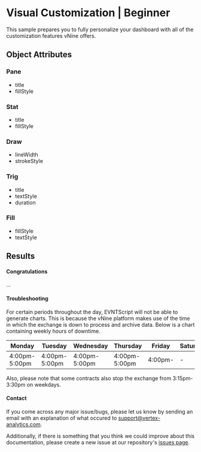 # Visual Customization | Beginner

This sample prepares you to fully personalize your dashboard with all of the customization 
features vNine offers. 

## Object Attributes

[//]: # "Write detailed explanationss for object attributes"

### Pane

- title
- fillStyle

### Stat

- title
- fillStyle

### Draw

- lineWidth
- strokeStyle

### Trig

- title
- textStyle
- duration

### Fill

- fillStyle
- textStyle

## 

## Results

#### Congratulations

...

#### Troubleshooting

For certain periods throughout the day, EVNTScript will not be able to generate charts. 
This is because the vNine platform makes use of the time in which the exchange is down to process and archive data. 
Below is a chart containing weekly hours of downtime.

| Monday        | Tuesday       | Wednesday     | Thursday      | Friday  | Saturday | Sunday  |
|---------------|---------------|---------------|---------------|---------|----------|---------|
| 4:00pm-5:00pm | 4:00pm-5:00pm | 4:00pm-5:00pm | 4:00pm-5:00pm | 4:00pm- | -        | -5:00pm |

Also, please note that some contracts also stop the exchange from 3:15pm-3:30pm on weekdays.

#### Contact

If you come across any major issue/bugs, please let us know by sending an email with an explanation of what occured to 
[support@vertex-analytics.com](mailto:support@vertex-analytics.com).

Additionally, if there is something that you think we could improve about this documentation, 
please create a new issue at our repository's [issues page](https://github.com/PlGGS/xva-doc/issues).
